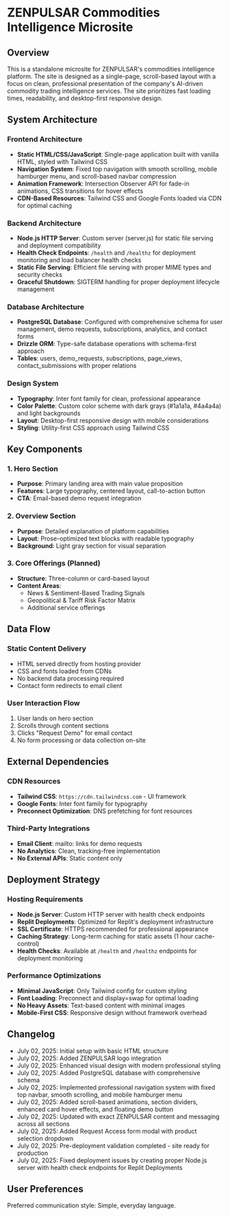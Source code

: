 # ZENPULSAR Commodities Intelligence Microsite

## Overview

This is a standalone microsite for ZENPULSAR's commodities intelligence platform. The site is designed as a single-page, scroll-based layout with a focus on clean, professional presentation of the company's AI-driven commodity trading intelligence services. The site prioritizes fast loading times, readability, and desktop-first responsive design.

## System Architecture

### Frontend Architecture
- **Static HTML/CSS/JavaScript**: Single-page application built with vanilla HTML, styled with Tailwind CSS
- **Navigation System**: Fixed top navigation with smooth scrolling, mobile hamburger menu, and scroll-based navbar compression
- **Animation Framework**: Intersection Observer API for fade-in animations, CSS transitions for hover effects
- **CDN-Based Resources**: Tailwind CSS and Google Fonts loaded via CDN for optimal caching

### Backend Architecture
- **Node.js HTTP Server**: Custom server (server.js) for static file serving and deployment compatibility
- **Health Check Endpoints**: `/health` and `/healthz` for deployment monitoring and load balancer health checks
- **Static File Serving**: Efficient file serving with proper MIME types and security checks
- **Graceful Shutdown**: SIGTERM handling for proper deployment lifecycle management

### Database Architecture
- **PostgreSQL Database**: Configured with comprehensive schema for user management, demo requests, subscriptions, analytics, and contact forms
- **Drizzle ORM**: Type-safe database operations with schema-first approach
- **Tables**: users, demo_requests, subscriptions, page_views, contact_submissions with proper relations

### Design System
- **Typography**: Inter font family for clean, professional appearance
- **Color Palette**: Custom color scheme with dark grays (#1a1a1a, #4a4a4a) and light backgrounds
- **Layout**: Desktop-first responsive design with mobile considerations
- **Styling**: Utility-first CSS approach using Tailwind CSS

## Key Components

### 1. Hero Section
- **Purpose**: Primary landing area with main value proposition
- **Features**: Large typography, centered layout, call-to-action button
- **CTA**: Email-based demo request integration

### 2. Overview Section
- **Purpose**: Detailed explanation of platform capabilities
- **Layout**: Prose-optimized text blocks with readable typography
- **Background**: Light gray section for visual separation

### 3. Core Offerings (Planned)
- **Structure**: Three-column or card-based layout
- **Content Areas**:
  - News & Sentiment-Based Trading Signals
  - Geopolitical & Tariff Risk Factor Matrix
  - Additional service offerings

## Data Flow

### Static Content Delivery
- HTML served directly from hosting provider
- CSS and fonts loaded from CDNs
- No backend data processing required
- Contact form redirects to email client

### User Interaction Flow
1. User lands on hero section
2. Scrolls through content sections
3. Clicks "Request Demo" for email contact
4. No form processing or data collection on-site

## External Dependencies

### CDN Resources
- **Tailwind CSS**: `https://cdn.tailwindcss.com` - UI framework
- **Google Fonts**: Inter font family for typography
- **Preconnect Optimization**: DNS prefetching for font resources

### Third-Party Integrations
- **Email Client**: mailto: links for demo requests
- **No Analytics**: Clean, tracking-free implementation
- **No External APIs**: Static content only

## Deployment Strategy

### Hosting Requirements
- **Node.js Server**: Custom HTTP server with health check endpoints
- **Replit Deployments**: Optimized for Replit's deployment infrastructure
- **SSL Certificate**: HTTPS recommended for professional appearance
- **Caching Strategy**: Long-term caching for static assets (1 hour cache-control)
- **Health Checks**: Available at `/health` and `/healthz` endpoints for deployment monitoring

### Performance Optimizations
- **Minimal JavaScript**: Only Tailwind config for custom styling
- **Font Loading**: Preconnect and display=swap for optimal loading
- **No Heavy Assets**: Text-based content with minimal images
- **Mobile-First CSS**: Responsive design without framework overhead

## Changelog
- July 02, 2025: Initial setup with basic HTML structure
- July 02, 2025: Added ZENPULSAR logo integration
- July 02, 2025: Enhanced visual design with modern professional styling
- July 02, 2025: Added PostgreSQL database with comprehensive schema
- July 02, 2025: Implemented professional navigation system with fixed top navbar, smooth scrolling, and mobile hamburger menu
- July 02, 2025: Added scroll-based animations, section dividers, enhanced card hover effects, and floating demo button
- July 02, 2025: Updated with exact ZENPULSAR content and messaging across all sections
- July 02, 2025: Added Request Access form modal with product selection dropdown
- July 02, 2025: Pre-deployment validation completed - site ready for production
- July 02, 2025: Fixed deployment issues by creating proper Node.js server with health check endpoints for Replit Deployments

## User Preferences

Preferred communication style: Simple, everyday language.